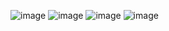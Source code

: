 ![image](https://github.com/CleytonSM/Artefatos-Pro-Musculi-System/assets/122110138/11777776-c5af-4113-b212-4534d1a2b90e)
![image](https://github.com/CleytonSM/Artefatos-Pro-Musculi-System/assets/122110138/cc2903e4-1729-49af-81d4-9b969280e8c9)
![image](https://github.com/CleytonSM/Artefatos-Pro-Musculi-System/assets/122110138/cf443755-b5a9-40b5-83eb-fdd060d62d19)
![image](https://github.com/CleytonSM/Artefatos-Pro-Musculi-System/assets/122110138/088f1580-f115-43f9-abcf-c341f58e2234)
